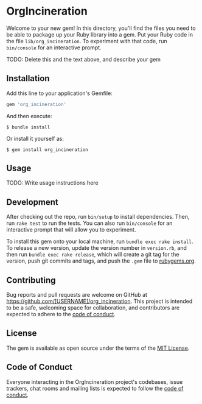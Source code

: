 # OrgIncineration

Welcome to your new gem! In this directory, you'll find the files you need to be able to package up your Ruby library into a gem. Put your Ruby code in the file `lib/org_incineration`. To experiment with that code, run `bin/console` for an interactive prompt.

TODO: Delete this and the text above, and describe your gem

## Installation

Add this line to your application's Gemfile:

```ruby
gem 'org_incineration'
```

And then execute:

    $ bundle install

Or install it yourself as:

    $ gem install org_incineration

## Usage

TODO: Write usage instructions here

## Development

After checking out the repo, run `bin/setup` to install dependencies. Then, run `rake test` to run the tests. You can also run `bin/console` for an interactive prompt that will allow you to experiment.

To install this gem onto your local machine, run `bundle exec rake install`. To release a new version, update the version number in `version.rb`, and then run `bundle exec rake release`, which will create a git tag for the version, push git commits and tags, and push the `.gem` file to [rubygems.org](https://rubygems.org).

## Contributing

Bug reports and pull requests are welcome on GitHub at https://github.com/[USERNAME]/org_incineration. This project is intended to be a safe, welcoming space for collaboration, and contributors are expected to adhere to the [code of conduct](https://github.com/[USERNAME]/org_incineration/blob/master/CODE_OF_CONDUCT.md).


## License

The gem is available as open source under the terms of the [MIT License](https://opensource.org/licenses/MIT).

## Code of Conduct

Everyone interacting in the OrgIncineration project's codebases, issue trackers, chat rooms and mailing lists is expected to follow the [code of conduct](https://github.com/[USERNAME]/org_incineration/blob/master/CODE_OF_CONDUCT.md).
